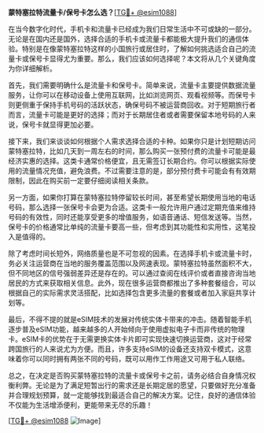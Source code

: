 **蒙特塞拉特流量卡/保号卡怎么选？**[[TG💪+ @esim1088](https://t.me/s/esim1088)]

在当今数字化时代，手机卡和流量卡已经成为我们日常生活中不可或缺的一部分。无论是在国内还是国外，选择合适的手机卡或流量卡都能极大提升我们的通信体验。特别是在像蒙特塞拉特这样的小国旅行或居住时，了解如何挑选适合自己的流量卡或保号卡显得尤为重要。那么，我们应该如何选择呢？本文将从几个关键角度为你详细解析。

首先，我们需要明确什么是流量卡和保号卡。简单来说，流量卡主要提供数据流量服务，让你可以在移动设备上使用互联网，比如浏览网页、观看视频等。而保号卡则更侧重于保持手机号码的活跃状态，确保号码不被运营商回收。对于短期旅行者而言，流量卡可能是更好的选择；而对于长期居住者或者需要保留本地号码的人来说，保号卡就显得更加必要。

接下来，我们来谈谈如何根据个人需求选择合适的卡种。如果你只是计划短期访问蒙特塞拉特，比如几天到一周左右的时间，那么购买一张预付费的流量卡可能是最经济实惠的选择。这类卡通常价格便宜，且无需签订长期合约。你可以根据实际使用的流量情况充值，避免浪费。不过需要注意的是，部分预付费卡可能会有有效期限制，因此在购买前一定要仔细阅读相关条款。

另一方面，如果你打算在蒙特塞拉特停留较长时间，甚至希望长期使用当地的电话号码，那么选择一张保号卡会更为合适。这类卡一般允许用户通过定期充值来维持号码的有效性，同时还能享受更多的增值服务，如语音通话、短信发送等。当然，保号卡的价格通常比单纯的流量卡要高一些，但考虑到其功能性和实用性，这笔投入是值得的。

除了考虑时间长短外，网络质量也是不可忽视的因素。在选择手机卡或流量卡时，务必关注运营商在当地的服务覆盖范围以及网速表现。蒙特塞拉特虽然面积不大，但不同地区的信号强弱差异还是存在的。可以通过查阅在线评价或者直接咨询当地居民的方式来获取相关信息。此外，现在很多运营商都推出了多种套餐组合，可以根据自己的实际需求灵活搭配，比如选择包含更多流量的套餐或者加入家庭共享计划等。

最后，不得不提的就是eSIM技术的发展对传统实体卡带来的冲击。随着智能手机逐步普及eSIM功能，越来越多的人开始倾向于使用虚拟电子卡而非传统的物理卡。eSIM卡的优势在于无需更换实体卡片即可实现快速切换运营商，这对于经常跨国旅行的人来说尤为方便。而且，许多支持eSIM的设备还支持双卡模式，这意味着你可以同时拥有两张不同的号码，既可以用作工作用途又可用于私人联络。

总之，在决定是否购买蒙特塞拉特的流量卡或保号卡之前，请务必结合自身情况权衡利弊。无论是为了满足短暂出行的需求还是长期定居的愿望，只要做好充分准备并合理规划预算，就一定能够找到最适合自己的解决方案。记住，良好的通信体验不仅能为生活增添便利，更能带来无尽的乐趣！

[[TG💪+ @esim1088](https://t.me/s/esim1088) ![Image](https://i.postimg.cc/4NQfJmqS/Snipaste-2025-05-13-00-14-12.png)]